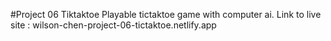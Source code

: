 #Project 06 Tiktaktoe
Playable tictaktoe game with computer ai.
Link to live site :  wilson-chen-project-06-tictaktoe.netlify.app

